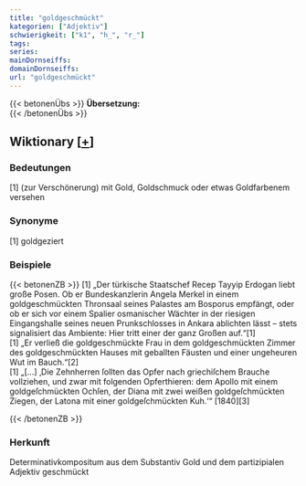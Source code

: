 ```yaml
---
title: "goldgeschmückt"
kategorien: ["Adjektiv"]
schwierigkeit: ["k1", "h_", "r_"]
tags:
series:
mainDornseiffs:
domainDornseiffs:
url: "goldgeschmückt"
---
```


{{< betonenÜbs >}}
**Übersetzung:**  
{{< /betonenÜbs >}}

## Wiktionary [[+](https://de.wiktionary.org/wiki/goldgeschmückt)]

### Bedeutungen
[1] (zur Verschönerung) mit Gold, Goldschmuck oder etwas Goldfarbenem versehen  

### Synonyme
[1] goldgeziert  

### Beispiele
{{< betonenZB >}}
[1] „Der türkische Staatschef Recep Tayyip Erdogan liebt große Posen. Ob er Bundeskanzlerin Angela Merkel in einem goldgeschmückten Thronsaal seines Palastes am Bosporus empfängt, oder ob er sich vor einem Spalier osmanischer Wächter in der riesigen Eingangshalle seines neuen Prunkschlosses in Ankara ablichten lässt – stets signalisiert das Ambiente: Hier tritt einer der ganz Großen auf.“[1]  
[1] „Er verließ die goldgeschmückte Frau in dem goldgeschmückten Zimmer des goldgeschmückten Hauses mit geballten Fäusten und einer ungeheuren Wut im Bauch.“[2]  
[1] „[…] ‚Die Zehnherren ſollten das Opfer nach griechiſchem Brauche vollziehen, und zwar mit folgenden Opferthieren: dem Apollo mit einem goldgeſchmückten Ochſen, der Diana mit zwei weißen goldgeſchmückten Ziegen, der Latona mit einer goldgeſchmückten Kuh.‘“ [1840][3]  

{{< /betonenZB >}}
### Herkunft
Determinativkompositum aus dem Substantiv Gold und dem partizipialen Adjektiv geschmückt  



